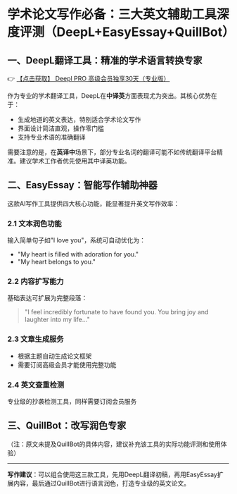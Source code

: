 # 学术论文写作必备：三大英文辅助工具深度评测（DeepL+EasyEssay+QuillBot）

## 一、DeepL翻译工具：精准的学术语言转换专家

👉 [【点击获取】 Deepl PRO 高级会员独享30天（专业版） ](https://bit.ly/DEepl)

作为专业的学术翻译工具，DeepL在**中译英**方面表现尤为突出。其核心优势在于：

- 生成地道的英文表达，特别适合学术论文写作
- 界面设计简洁直观，操作零门槛
- 支持专业术语的准确翻译

需要注意的是，在**英译中**场景下，部分专业名词的翻译可能不如传统翻译平台精准。建议学术工作者优先使用其中译英功能。

## 二、EasyEssay：智能写作辅助神器

这款AI写作工具提供四大核心功能，能显著提升英文写作效率：

### 2.1 文本润色功能
输入简单句子如"I love you"，系统可自动优化为：
- "My heart is filled with adoration for you."
- "My heart belongs to you."

### 2.2 内容扩写能力
基础表达可扩展为完整段落：
> "I feel incredibly fortunate to have found you. You bring joy and laughter into my life..."

### 2.3 文章生成服务
- 根据主题自动生成论文框架
- 需要订阅高级会员才能使用完整功能

### 2.4 英文查重检测
专业级的抄袭检测工具，同样需要订阅会员服务

## 三、QuillBot：改写润色专家
（注：原文未提及QuillBot的具体内容，建议补充该工具的实际功能评测和使用体验）

---

**写作建议**：可以组合使用这三款工具，先用DeepL翻译初稿，再用EasyEssay扩展内容，最后通过QuillBot进行语言润色，打造专业级的英文论文。